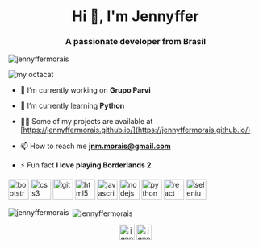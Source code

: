 <h1 align="center">Hi 👋, I'm Jennyffer</h1>
<h3 align="center">A passionate developer from Brasil</h3>

<p align="left"> <img src="https://komarev.com/ghpvc/?username=jennyffermorais" alt="jennyffermorais" /> </p>

![my octacat](https://i.imgur.com/SaOKdmv.png)

- 🔭 I’m currently working on **Grupo Parvi**

- 🌱 I’m currently learning **Python**

- 👨‍💻 Some of my projects are available at [https://jennyffermorais.github.io/](https://jennyffermorais.github.io/)

- 📫 How to reach me **jnm.morais@gmail.com**

- ⚡ Fun fact **I love playing Borderlands 2**

<p align="left"><img src="https://devicons.github.io/devicon/devicon.git/icons/bootstrap/bootstrap-plain.svg" alt="bootstrap" width="40" height="40"/> <img src="https://devicons.github.io/devicon/devicon.git/icons/css3/css3-original-wordmark.svg" alt="css3" width="40" height="40"/> <img src="https://www.vectorlogo.zone/logos/git-scm/git-scm-icon.svg" alt="git" width="40" height="40"/> <img src="https://devicons.github.io/devicon/devicon.git/icons/html5/html5-original-wordmark.svg" alt="html5" width="40" height="40"/> <img src="https://devicons.github.io/devicon/devicon.git/icons/javascript/javascript-original.svg" alt="javascript" width="40" height="40"/> <img src="https://devicons.github.io/devicon/devicon.git/icons/nodejs/nodejs-original-wordmark.svg" alt="nodejs" width="40" height="40"/> <img src="https://devicons.github.io/devicon/devicon.git/icons/python/python-original.svg" alt="python" width="40" height="40"/> <img src="https://devicons.github.io/devicon/devicon.git/icons/react/react-original-wordmark.svg" alt="react" width="40" height="40"/> <img src="https://i.ibb.co/9T29DD0/selenium.png" alt="selenium" width="40" height="40"/></p>

<p><img align="left" src="https://github-readme-stats.vercel.app/api/top-langs/?username=jennyffermorais&layout=compact&hide=html" alt="jennyffermorais" /></p>

<p>&nbsp;<img align="center" src="https://github-readme-stats.vercel.app/api?username=jennyffermorais&show_icons=true" alt="jennyffermorais" /></p>

<p align="center">
<a href="https://twitter.com/jennyffernm" target="blank"><img align="center" src="https://cdn.jsdelivr.net/npm/simple-icons@3.0.1/icons/twitter.svg" alt="jennyffernm" height="30" width="30" /></a>
<a href="https://linkedin.com/in/jennyfferndemorais" target="blank"><img align="center" src="https://cdn.jsdelivr.net/npm/simple-icons@3.0.1/icons/linkedin.svg" alt="jennyfferndemorais" height="30" width="30" /></a>
</p>
